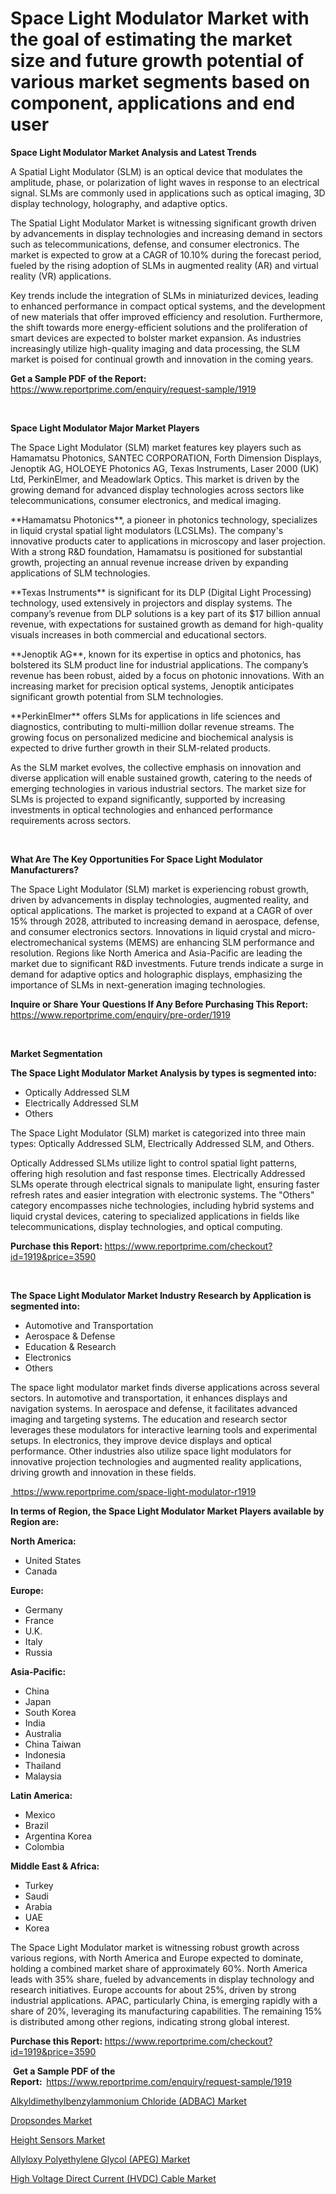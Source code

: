 <p><h1>Space Light Modulator Market with the goal of estimating the market size and future growth potential of various market segments based on component, applications and end user</h1></p><p><strong>Space Light Modulator Market Analysis and Latest Trends</strong></p>
<p><p>A Spatial Light Modulator (SLM) is an optical device that modulates the amplitude, phase, or polarization of light waves in response to an electrical signal. SLMs are commonly used in applications such as optical imaging, 3D display technology, holography, and adaptive optics. </p><p>The Spatial Light Modulator Market is witnessing significant growth driven by advancements in display technologies and increasing demand in sectors such as telecommunications, defense, and consumer electronics. The market is expected to grow at a CAGR of 10.10% during the forecast period, fueled by the rising adoption of SLMs in augmented reality (AR) and virtual reality (VR) applications. </p><p>Key trends include the integration of SLMs in miniaturized devices, leading to enhanced performance in compact optical systems, and the development of new materials that offer improved efficiency and resolution. Furthermore, the shift towards more energy-efficient solutions and the proliferation of smart devices are expected to bolster market expansion. As industries increasingly utilize high-quality imaging and data processing, the SLM market is poised for continual growth and innovation in the coming years.</p></p>
<p><strong>Get a Sample PDF of the Report:&nbsp;</strong> <a href="https://www.reportprime.com/enquiry/request-sample/1919?utm_campaign=1340&utm_medium=2&utm_source=Github&utm_content=ia&utm_term=18102024&utm_id=space-light-modulator">https://www.reportprime.com/enquiry/request-sample/1919</a></p>
<p>&nbsp;</p>
<p><strong>Space Light Modulator Major Market Players</strong></p>
<p><p>The Space Light Modulator (SLM) market features key players such as Hamamatsu Photonics, SANTEC CORPORATION, Forth Dimension Displays, Jenoptik AG, HOLOEYE Photonics AG, Texas Instruments, Laser 2000 (UK) Ltd, PerkinElmer, and Meadowlark Optics. This market is driven by the growing demand for advanced display technologies across sectors like telecommunications, consumer electronics, and medical imaging.</p><p>**Hamamatsu Photonics**, a pioneer in photonics technology, specializes in liquid crystal spatial light modulators (LCSLMs). The company's innovative products cater to applications in microscopy and laser projection. With a strong R&D foundation, Hamamatsu is positioned for substantial growth, projecting an annual revenue increase driven by expanding applications of SLM technologies.</p><p>**Texas Instruments** is significant for its DLP (Digital Light Processing) technology, used extensively in projectors and display systems. The company’s revenue from DLP solutions is a key part of its $17 billion annual revenue, with expectations for sustained growth as demand for high-quality visuals increases in both commercial and educational sectors.</p><p>**Jenoptik AG**, known for its expertise in optics and photonics, has bolstered its SLM product line for industrial applications. The company’s revenue has been robust, aided by a focus on photonic innovations. With an increasing market for precision optical systems, Jenoptik anticipates significant growth potential from SLM technologies.</p><p>**PerkinElmer** offers SLMs for applications in life sciences and diagnostics, contributing to multi-million dollar revenue streams. The growing focus on personalized medicine and biochemical analysis is expected to drive further growth in their SLM-related products.</p><p>As the SLM market evolves, the collective emphasis on innovation and diverse application will enable sustained growth, catering to the needs of emerging technologies in various industrial sectors. The market size for SLMs is projected to expand significantly, supported by increasing investments in optical technologies and enhanced performance requirements across sectors.</p></p>
<p>&nbsp;</p>
<p><strong>What Are The Key Opportunities For Space Light Modulator Manufacturers?</strong></p>
<p><p>The Space Light Modulator (SLM) market is experiencing robust growth, driven by advancements in display technologies, augmented reality, and optical applications. The market is projected to expand at a CAGR of over 15% through 2028, attributed to increasing demand in aerospace, defense, and consumer electronics sectors. Innovations in liquid crystal and micro-electromechanical systems (MEMS) are enhancing SLM performance and resolution. Regions like North America and Asia-Pacific are leading the market due to significant R&D investments. Future trends indicate a surge in demand for adaptive optics and holographic displays, emphasizing the importance of SLMs in next-generation imaging technologies.</p></p>
<p><strong>Inquire or Share Your Questions If Any Before Purchasing This Report:</strong> <a href="https://www.reportprime.com/enquiry/pre-order/1919?utm_campaign=1340&utm_medium=2&utm_source=Github&utm_content=ia&utm_term=18102024&utm_id=space-light-modulator">https://www.reportprime.com/enquiry/pre-order/1919</a></p>
<p>&nbsp;</p>
<p><strong>Market Segmentation</strong></p>
<p><strong>The Space Light Modulator Market Analysis by types is segmented into:</strong></p>
<p><ul><li>Optically Addressed SLM</li><li>Electrically Addressed SLM</li><li>Others</li></ul></p>
<p><p>The Space Light Modulator (SLM) market is categorized into three main types: Optically Addressed SLM, Electrically Addressed SLM, and Others. </p><p>Optically Addressed SLMs utilize light to control spatial light patterns, offering high resolution and fast response times. Electrically Addressed SLMs operate through electrical signals to manipulate light, ensuring faster refresh rates and easier integration with electronic systems. The "Others" category encompasses niche technologies, including hybrid systems and liquid crystal devices, catering to specialized applications in fields like telecommunications, display technologies, and optical computing.</p></p>
<p><strong>Purchase this Report:&nbsp;</strong><a href="https://www.reportprime.com/checkout?id=1919&price=3590&utm_campaign=1340&utm_medium=2&utm_source=Github&utm_content=ia&utm_term=18102024&utm_id=space-light-modulator">https://www.reportprime.com/checkout?id=1919&price=3590</a></p>
<p>&nbsp;</p>
<p><strong>The Space Light Modulator Market Industry Research by Application is segmented into:</strong></p>
<p><ul><li>Automotive and Transportation</li><li>Aerospace & Defense</li><li>Education & Research</li><li>Electronics</li><li>Others</li></ul></p>
<p><p>The space light modulator market finds diverse applications across several sectors. In automotive and transportation, it enhances displays and navigation systems. In aerospace and defense, it facilitates advanced imaging and targeting systems. The education and research sector leverages these modulators for interactive learning tools and experimental setups. In electronics, they improve device displays and optical performance. Other industries also utilize space light modulators for innovative projection technologies and augmented reality applications, driving growth and innovation in these fields.</p></p>
<p><a href="https://www.reportprime.com/space-light-modulator-r1919?utm_campaign=1340&utm_medium=2&utm_source=Github&utm_content=ia&utm_term=18102024&utm_id=space-light-modulator">&nbsp;https://www.reportprime.com/space-light-modulator-r1919</a></p>
<p><strong>In terms of Region, the Space Light Modulator Market Players available by Region are:</strong></p>
<p>
    <p> <strong> North America: </strong>
        <ul>
            <li>United States</li>
            <li>Canada</li>
        </ul>
        </p> 
    <p> <strong> Europe: </strong>
        <ul>
            <li>Germany</li>
            <li>France</li>
            <li>U.K.</li>
            <li>Italy</li>
            <li>Russia</li>
        </ul>
        </p> 
    <p> <strong> Asia-Pacific: </strong>
        <ul>
            <li>China</li>
            <li>Japan</li>
            <li>South Korea</li>
            <li>India</li>
            <li>Australia</li>
            <li>China Taiwan</li>
            <li>Indonesia</li>
            <li>Thailand</li>
            <li>Malaysia</li>
        </ul>
        </p> 
    <p> <strong> Latin America: </strong>
        <ul>
            <li>Mexico</li>
            <li>Brazil</li>
            <li>Argentina Korea</li>
            <li>Colombia</li>
        </ul>
        </p> 
    <p> <strong> Middle East & Africa: </strong>
        <ul>
            <li>Turkey</li>
            <li>Saudi</li>
            <li>Arabia</li>
            <li>UAE</li>
            <li>Korea</li>
        </ul>
    </p>
    </p>
<p><p>The Space Light Modulator market is witnessing robust growth across various regions, with North America and Europe expected to dominate, holding a combined market share of approximately 60%. North America leads with 35% share, fueled by advancements in display technology and research initiatives. Europe accounts for about 25%, driven by strong industrial applications. APAC, particularly China, is emerging rapidly with a share of 20%, leveraging its manufacturing capabilities. The remaining 15% is distributed among other regions, indicating strong global interest.</p></p>
<p><strong>Purchase this Report: </strong><a href="https://www.reportprime.com/checkout?id=1919&price=3590&utm_campaign=1340&utm_medium=2&utm_source=Github&utm_content=ia&utm_term=18102024&utm_id=space-light-modulator">https://www.reportprime.com/checkout?id=1919&price=3590</a></p>
<p>&nbsp;<strong>Get a Sample PDF of the Report:&nbsp;&nbsp;</strong><a href="https://www.reportprime.com/enquiry/request-sample/1919?utm_campaign=1340&utm_medium=2&utm_source=Github&utm_content=ia&utm_term=18102024&utm_id=space-light-modulator">https://www.reportprime.com/enquiry/request-sample/1919</a></p>
<p><strong></strong></p>
<p><p><a href="https://www.linkedin.com/pulse/alkyldimethylbenzylammonium-chloride-adbac-market-analysis-report-cloye?utm_campaign=1340&utm_medium=2&utm_source=Github&utm_content=ia&utm_term=18102024&utm_id=space-light-modulator">Alkyldimethylbenzylammonium Chloride (ADBAC) Market</a></p><p><a href="https://issuu.com/reportprime-2/docs/dropsondes-market-size-2030.pptx_7114059c833b27?utm_campaign=1340&utm_medium=2&utm_source=Github&utm_content=ia&utm_term=18102024&utm_id=space-light-modulator">Dropsondes Market</a></p><p><a href="https://github.com/marloy8/Market-Research-Report-List-6/blob/main/height-sensors-market.md?utm_campaign=1340&utm_medium=2&utm_source=Github&utm_content=ia&utm_term=18102024&utm_id=space-light-modulator">Height Sensors Market</a></p><p><a href="https://www.linkedin.com/pulse/allyloxy-polyethylene-glycol-apeg-landscape-product-spectrum-market-ksd2e?utm_campaign=1340&utm_medium=2&utm_source=Github&utm_content=ia&utm_term=18102024&utm_id=space-light-modulator">Allyloxy Polyethylene Glycol (APEG) Market</a></p><p><a href="https://www.linkedin.com/pulse/high-voltage-direct-current-hvdc-cable-spectrum-usage-patterns-xxh2e?utm_campaign=1340&utm_medium=2&utm_source=Github&utm_content=ia&utm_term=18102024&utm_id=space-light-modulator">High Voltage Direct Current (HVDC) Cable Market</a></p></p>